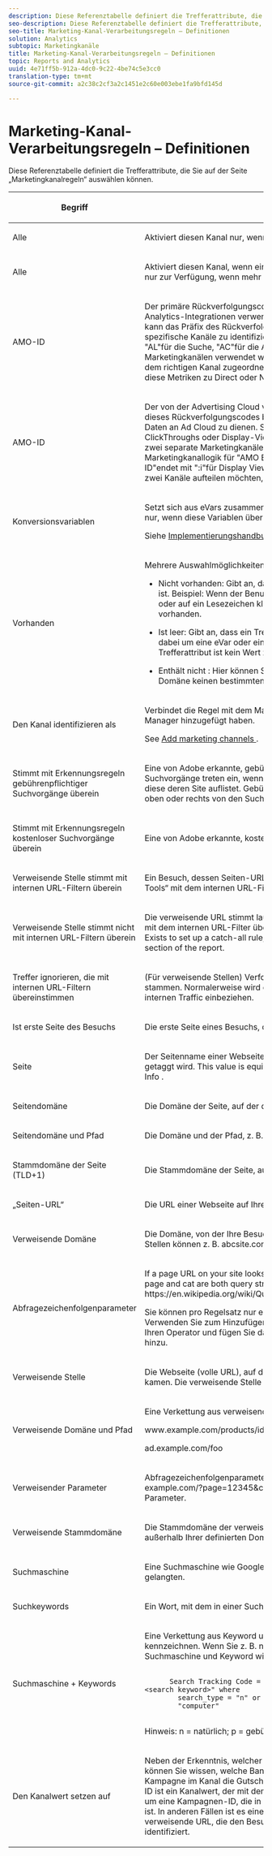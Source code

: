 ```yaml
---
description: Diese Referenztabelle definiert die Trefferattribute, die Sie auf der Seite „Marketingkanalregeln“ auswählen können.
seo-description: Diese Referenztabelle definiert die Trefferattribute, die Sie auf der Seite „Marketingkanalregeln“ auswählen können.
seo-title: Marketing-Kanal-Verarbeitungsregeln – Definitionen
solution: Analytics
subtopic: Marketingkanäle
title: Marketing-Kanal-Verarbeitungsregeln – Definitionen
topic: Reports and Analytics
uuid: 4e71ff5b-912a-4dc0-9c22-4be74c5e3cc0
translation-type: tm+mt
source-git-commit: a2c38c2cf3a2c1451e2c60e003ebe1fa9bfd145d

---
```



# Marketing-Kanal-Verarbeitungsregeln – Definitionen

Diese Referenztabelle definiert die Trefferattribute, die Sie auf der Seite „Marketingkanalregeln“ auswählen können.

<table id="table_C18A0F1C9E214EB585A29801BA2400F8"> 
 <thead> 
  <tr> 
   <th colname="col1" class="entry"> <p>Begriff </p> </th> 
   <th colname="col2" class="entry"> <p>Definition </p> </th> 
  </tr> 
 </thead>
 <tbody> 
  <tr> 
   <td colname="col1"> <p>Alle </p> </td> 
   <td colname="col2"> <p>Aktiviert diesen Kanal nur, wenn alle Regeln in der nummerierten Regel „true“ sind. </p> </td> 
  </tr> 
  <tr> 
   <td colname="col1"> <p>Alle </p> </td> 
   <td colname="col2"> <p>Aktiviert diesen Kanal, wenn eine der Regeln im Regelsatz „true“ ist. Diese Option steht nur zur Verfügung, wenn mehr als eine Regel in der nummerierten Regel vorhanden ist. </p> </td> 
  </tr>
  <tr> 
   <td colname="col1"> <p>AMO-ID </p> </td> 
   <td colname="col2"> <p>Der primäre Rückverfolgungscode, der von den Advertising Cloud- und Advertising Analytics-Integrationen verwendet wird. Wenn eine dieser Integrationen aktiviert ist, kann das Präfix des Rückverfolgungscodes verwendet werden, um Advertising Cloud-spezifische Kanäle zu identifizieren. Die Verwendung von "AMO-ID"beginnt mit "AL"für die Suche, "AC"für die Anzeige oder "AO"für Social. Wenn die AMO-ID in Marketingkanälen verwendet wird, können die Klick-/Kosten-/Impressionsmetriken dem richtigen Kanal zugeordnet werden (wenn diese nicht konfiguriert sind, gehen diese Metriken zu Direct oder None). </p> </td> 
  </tr> 
  <tr> 
   <td colname="col1"> <p>AMO-ID </p> </td> 
   <td colname="col2"> <p>Der von der Advertising Cloud verwendete sekundäre Trackingcode. Der Hauptzweck dieses Rückverfolgungscodes besteht darin, als Schlüssel zum Zurücksenden von Daten an Ad Cloud zu dienen. Sie kann jedoch auch zur Identifizierung von Display-ClickThroughs oder Display-ViewThroughs verwendet werden, wenn Sie diese als zwei separate Marketingkanäle betrachten möchten. Dazu können Sie die Marketingkanallogik für "AMO EF-ID"mit ":d"für Display ClickThroughs oder "AMO EF-ID"endet mit ":i"für Display ViewThroughs festlegen. Wenn Sie die Anzeige nicht in zwei Kanäle aufteilen möchten, verwenden Sie stattdessen die AMO-ID-Dimension. </p> </td> 
  </tr> 
  <tr> 
   <td colname="col1"> <p>Konversionsvariablen </p> </td> 
   <td colname="col2"> <p>Setzt sich aus eVars zusammen, die für diese Report Suite aktiviert wurden, und gilt nur, wenn diese Variablen über den Adobe-Code auf der Seite gesetzt wurden. </p> <p>Siehe <a href="https://marketing.adobe.com/resources/help/en_US/sc/implement/oms_sc_implement.pdf" scope="external" format="html">Implementierungshandbuch </a>. </p> </td> 
  </tr> 
  <tr> 
   <td colname="col1"> <p>Vorhanden </p> </td> 
   <td colname="col2"> <p>Mehrere Auswahlmöglichkeiten sind verfügbar, einschließlich: </p> <p> 
     <ul id="ul_FE39B5F36235441FB757CC73CA2C4F51"> 
      <li id="li_6DC09918D69B443091AB94DB773D5189"> <p> <span class="uicontrol">Nicht vorhanden</span>: Gibt an, dass das Trefferattribut nicht in der Anfrage vorhanden ist. Beispiel: Wenn der Benutzer in einer verweisenden Domäne eine URL eingibt oder auf ein Lesezeichen klickt, ist das Attribut für die verweisende Domäne nicht vorhanden. </p> </li> 
      <li id="li_3AB958F997974682824E85014CA266D6"> <p> <span class="uicontrol"> Ist leer</span>: Gibt an, dass ein Trefferattribut vorhanden ist. In der Regel handelt es sich dabei um eine eVar oder einen Abfragezeichenfolgenparameter, doch dem Trefferattribut ist kein Wert zugeordnet. </p> </li> 
      <li id="li_25EDA39748D141BA8173CC4C41035ABA"> <p> <span class="uicontrol"> Enthält nicht </span>: Hier können Sie beispielsweise angeben, dass eine verweisende Domäne keinen bestimmten Wert enthält (im Gegensatz zur Auswahl <span class="term"> Enthält </span>). </p> </li> 
     </ul> </p> </td> 
  </tr> 
  <tr> 
   <td colname="col1"> <p>Den Kanal identifizieren als </p> </td> 
   <td colname="col2"> <p>Verbindet die Regel mit dem Marketingkanal, den Sie der Seite <span class="wintitle">Marketingkanal-Manager</span> hinzugefügt haben. </p> <p>See <a href="../../components/c-marketing-channels/c-channels.md#task_98C9D3F5DBBC4B198E0A9ED4D3891E03" type="task" format="dita" scope="local"> Add marketing channels </a>. </p> </td> 
  </tr> 
  <tr> 
   <td colname="col1"> <p>Stimmt mit Erkennungsregeln gebührenpflichtiger Suchvorgänge überein </p> </td> 
   <td colname="col2"> <p>Eine von Adobe erkannte, gebührenpflichtige Suche. Gebührenpflichtige Suchvorgänge treten ein, wenn Firmen Gebühren an die Suchmaschine zahlen, damit diese deren Site auflistet. Gebührenpflichtige Suchergebnisse tauchen gewöhnlich oben oder rechts von den Suchergebnissen auf. </p> </td> 
  </tr> 
  <tr> 
   <td colname="col1"> <p>Stimmt mit Erkennungsregeln kostenloser Suchvorgänge überein </p> </td> 
   <td colname="col2"> <p>Eine von Adobe erkannte, kostenlose Suche. </p> </td> 
  </tr> 
  <tr> 
   <td colname="col1"> <p>Verweisende Stelle stimmt mit internen URL-Filtern überein </p> </td> 
   <td colname="col2"> <p> Ein Besuch, dessen Seiten-URL laut der Definition für die Report Suite in „Admin Tools“ mit dem internen URL-Filter übereinstimmt. </p> </td> 
  </tr> 
  <tr> 
   <td colname="col1"> <p>Verweisende Stelle stimmt nicht mit internen URL-Filtern überein </p> </td> 
   <td colname="col2"> <p>Die verweisende URL stimmt laut Definition für die Report Suite in „Admin Tools“ nicht mit dem internen URL-Filter überein. Sie können diese Einstellung mit <span class="term"> Page URL </span> and <span class="term"> Exists </span> to set up a catch-all rule, so that no visits land in the <a href="../../components/c-marketing-channels/c-faq.md#section_451E42994DA247A8A7B8559C715A5EE7" type="section" format="dita" scope="local"> No Channel Identified </a> section of the report. </p> </td> 
  </tr> 
  <tr> 
   <td colname="col1"> <p>Treffer ignorieren, die mit internen URL-Filtern übereinstimmen </p> </td> 
   <td colname="col2"> <p>(Für verweisende Stellen) Verfolgt nur Treffer, die von extern verweisenden Stellen stammen. Normalerweise wird diese Option nicht aktiviert, es sei denn, Sie möchten internen Traffic einbeziehen. </p> </td> 
  </tr> 
  <tr> 
   <td colname="col1"> <p>Ist erste Seite des Besuchs </p> </td> 
   <td colname="col2"> <p>Die erste Seite eines Besuchs, die in der Adobe Berichterstellung erkannt wurde. </p> </td> 
  </tr> 
  <tr> 
   <td colname="col1"> <p>Seite </p> </td> 
   <td colname="col2"> <p>Der Seitenname einer Webseite auf Ihrer Site, die mit dem Adobe-Web-Beacon getaggt wird. This value is equivalent to <span class="varname"> s.pageName </span>. Beispiele sind <span class="varname"> Homepage </span> und <span class="varname"> Info </span>. </p> </td> 
  </tr> 
  <tr> 
   <td colname="col1"> <p>Seitendomäne </p> </td> 
   <td colname="col2"> <p>Die Domäne der Seite, auf der der Besucher landet, z. B. <span class="filepath">products.example.co.uk </span>. </p> </td> 
  </tr> 
  <tr> 
   <td colname="col1"> <p>Seitendomäne und Pfad </p> </td> 
   <td colname="col2"> <p>Die Domäne und der Pfad, z. B. <span class="filepath">products.example.co.uk/mens/pants/overview.html </span>. </p> </td> 
  </tr> 
  <tr> 
   <td colname="col1"> <p>Stammdomäne der Seite (TLD+1) </p> </td> 
   <td colname="col2"> <p>Die Stammdomäne der Seite, auf der der Besucher landet, z. B. <span class="filepath">example.co.uk </span>. </p> </td> 
  </tr> 
  <tr> 
   <td colname="col1"> <p>„Seiten-URL“ </p> </td> 
   <td colname="col2"> <p>Die URL einer Webseite auf Ihrer Site. </p> </td> 
  </tr> 
  <tr> 
   <td colname="col1"> <p>Verweisende Domäne </p> </td> 
   <td colname="col2"> <p>Die Domäne, von der Ihre Besucher kamen, als sie Ihre Site aufriefen; verweisende Stellen können z. B. <span class="filepath">abcsite.com</span> oder <span class="filepath">xyzsite.com</span> sein . </p> </td> 
  </tr> 
  <tr> 
   <td colname="col1"> <p>Abfragezeichenfolgenparameter </p> </td> 
   <td colname="col2"> <p>If a page URL on your site looks like <span class="filepath"> https://example.com/?page=12345&amp;cat=1 </span>, then page and cat are both query string parameters. (See <span class="filepath"> https://en.wikipedia.org/wiki/Query_string </span>.) </p> <p>Sie können pro Regelsatz nur einen Abfragezeichenfolgenparameter angeben. Verwenden Sie zum Hinzufügen zusätzlicher Abfragezeichenfolgenparameter <span class="uicontrol">ANY</span> als Ihren Operator und fügen Sie dann der Regel neue Abfragezeichenfolgenparameter hinzu. </p> </td> 
  </tr> 
  <tr> 
   <td colname="col1"> <p>Verweisende Stelle </p> </td> 
   <td colname="col2"> <p>Die Webseite (volle URL), auf der sich Besucher befanden, bevor sie zu Ihrer Site kamen. Die verweisende Stelle befindet sich außerhalb Ihrer definierten Domäne. </p> </td> 
  </tr> 
  <tr> 
   <td colname="col1"> <p>Verweisende Domäne und Pfad </p> </td> 
   <td colname="col2"> <p>Eine Verkettung aus verweisender Domäne und URL-Pfad. Zu den Beispielen gehören: </p> <p> <span class="filepath"> www.example.com/products/id/12345 </span> </p> <p> <span class="filepath"> ad.example.com/foo </span> </p> </td> 
  </tr> 
  <tr> 
   <td colname="col1"> <p>Verweisender Parameter </p> </td> 
   <td colname="col2"> <p>Abfragezeichenfolgenparameter der verweisenden URL. Wenn Ihre Besucher z. B. von <span class="filepath">example.com/?page=12345&amp;cat=1</span> kommen, sind „page“ und „cat“ die verweisenden Parameter. </p> </td> 
  </tr> 
  <tr> 
   <td colname="col1"> <p>Verweisende Stammdomäne </p> </td> 
   <td colname="col2"> <p>Die Stammdomäne der verweisenden Stelle. Die verweisende Stelle befindet sich außerhalb Ihrer definierten Domäne. </p> </td> 
  </tr> 
  <tr> 
   <td colname="col1"> <p>Suchmaschine </p> </td> 
   <td colname="col2"> <p>Eine Suchmaschine wie Google oder Yahoo!, über die Besucher zu Ihrer Site gelangten. </p> </td> 
  </tr> 
  <tr> 
   <td colname="col1"> <p>Suchkeywords </p> </td> 
   <td colname="col2"> <p>Ein Wort, mit dem in einer Suchmaschine gesucht wird. </p> </td> 
  </tr> 
  <tr> 
   <td colname="col1"> <p>Suchmaschine + Keywords </p> </td> 
   <td colname="col2"> <p>Eine Verkettung aus Keyword und Suchmaschine, um die Suchmaschine eindeutig zu kennzeichnen. Wenn Sie z. B. nach dem Begriff „computer“ suchen, werden die Suchmaschine und Keyword wie folgt identifiziert: </p> 
    <code>
      Search&nbsp;Tracking&nbsp;Code&nbsp;= &nbsp;&nbsp;&nbsp;&nbsp;&nbsp;&nbsp;&nbsp;&nbsp;"&lt;search_type&gt;:&lt;search&nbsp;engine&gt;:&lt;search&nbsp;keyword&gt;"&nbsp;where &nbsp;&nbsp;&nbsp;&nbsp;&nbsp;&nbsp;&nbsp;&nbsp;search_type&nbsp;=&nbsp;"n"&nbsp;or&nbsp;"p",&nbsp;search_engine&nbsp;=&nbsp;"Google",&nbsp;and&nbsp;search_keyword&nbsp;= &nbsp;&nbsp;&nbsp;&nbsp;&nbsp;&nbsp;&nbsp;&nbsp;"computer" 
    </code> <p><b></b> Hinweis: n = natürlich; p = gebührenpflichtig </p> </td> 
  </tr> 
  <tr> 
   <td colname="col1"> <p>Den Kanalwert setzen auf </p> </td> 
   <td colname="col2"> <p>Neben der Erkenntnis, welcher Marketingkanal einen Besucher zu Ihrer Site bringt, können Sie wissen, welche Bannerwerbung, welcher Suchbegriff oder welche E-Mail-Kampagne im Kanal die Gutschrift für die Site-Aktivität eines Besuchers erhält. Diese ID ist ein Kanalwert, der mit dem Kanal gespeichert wird. Häufig handelt es sich dabei um eine Kampagnen-ID, die in die Landingpage oder die verweisende URL integriert ist. In anderen Fällen ist es eine Kombination aus Suchmaschine und Keyword oder die verweisende URL, die den Besucher aus einem bestimmten Kanal am genauesten identifiziert. </p> </td> 
  </tr> 
 </tbody> 
</table>



